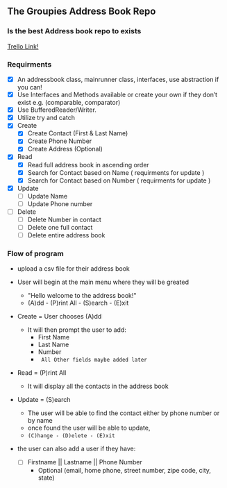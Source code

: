 ## The Groupies Address Book Repo
### Is the best Address book repo to exists

[Trello Link!](https://trello.com/b/I2Z0Qqij/thegroupez-addressbook)

### Requirments
- [x] An addressbook class, mainrunner class, interfaces, use abstraction if you can!
- [x] Use Interfaces and Methods available or create your own if they don’t exist e.g. (comparable, comparator)
- [x] Use BufferedReader/Writer.
- [x] Utilize try and catch
- [x] Create
    - [x] Create Contact (First & Last Name)
    - [x] Create Phone Number 
    - [x] Create Address (Optional)
- [x] Read
    - [x] Read full address book in ascending order
    - [x] Search for Contact based on Name ( requirments for update )
    - [x] Search for Contact based on Number ( requirments for update )
- [x] Update
    - [ ] Update Name
    - [ ] Update Phone number
- [ ] Delete
    - [ ] Delete Number in contact
    - [ ] Delete one full contact
    - [ ] Delete entire address book
    
### Flow of program
* upload a csv file for their address book
* User will begin at the main menu where they will be greated
  - "Hello welcome to the address book!"
   - (A)dd - (P)rint All - (S)earch - (E)xit
* Create = User chooses (A)dd
  - It will then prompt the user to add:
    - First Name
    - Last Name
    - Number
     - ` All Other fields maybe added later`
* Read = (P)rint All
  - It will display all the contacts in the address book
* Update = (S)earch
  - The user will be able to find the contact either by phone number or by name
  - once found the user will be able to update,
  - `(C)hange - (D)elete - (E)xit`
  
  
* the user can also add a user if they have:
  - [ ] Firstname || Lastname || Phone Number
    * Optional (email, home phone, street number,
      zipe code, city, state)
  
    
